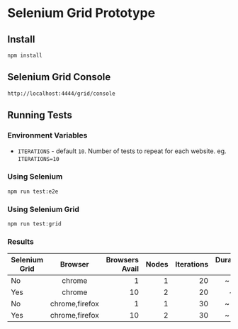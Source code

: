 # Selenium Grid Prototype

## Install
```
npm install
```

## Selenium Grid Console
```
http://localhost:4444/grid/console
```

## Running Tests

### Environment Variables
* `ITERATIONS` - default `10`. Number of tests to repeat for each website. eg. `ITERATIONS=10`

### Using Selenium
```
npm run test:e2e
```

### Using Selenium Grid
```
npm run test:grid
```

### Results

| Selenium Grid | Browser         | Browsers Avail | Nodes | Iterations | Duration (s) |
| ------------- |:---------------:| --------------:| -----:| ----------:| ------------:|
| No            | chrome          |              1 |     1 |         20 |        ~ 300 |
| Yes           | chrome          |             10 |     2 |         20 |         ~ 54 |
| No            | chrome,firefox  |              1 |     1 |         30 |        ~ 840 |
| Yes           | chrome,firefox  |             10 |     2 |         30 |        ~ 180 |
